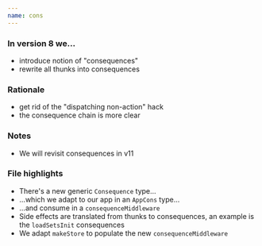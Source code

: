```yaml
---
name: cons
---
```


### In version 8 we...

- introduce notion of "consequences"
- rewrite all thunks into consequences

### Rationale

- get rid of the "dispatching non-action" hack
- the consequence chain is more clear

### Notes

- We will revisit consequences in <span data-file-link="v11">v11</span>

### File highlights

- There's a new generic <span data-file-link="redux/lib/types/consequence"><code>Consequence</code></span> type...
- ...which we adapt to our app in an <span data-file-link="redux/types/appCons"><code>AppCons</code></span> type...
- ...and consume in a <span data-file-link="redux/lib/consequence"><code>consequenceMiddleware</code></span>
- Side effects are translated from thunks to consequences, an example is the <span data-file-link="redux/slices/rebrickable/loadSetsInit"><code>loadSetsInit</code> consequences</span>
- We adapt <span data-file-link="redux/makeStore"><code>makeStore</code></span> to populate the new `consequenceMiddleware`
